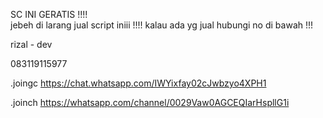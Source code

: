 SC INI GERATIS !!!!   
jebeh di larang jual script iniii !!!!
kalau ada yg jual hubungi no di bawah !!!

rizal - dev

083119115977

.joingc https://chat.whatsapp.com/IWYixfay02cJwbzyo4XPH1

.joinch https://whatsapp.com/channel/0029Vaw0AGCEQIarHspllG1i